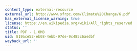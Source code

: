 ```yaml
---
content_type: external-resource
external_url: http://www.sfrpc.com/Climate%20Change/6.pdf
has_external_license_warning: true
license: https://en.wikipedia.org/wiki/All_rights_reserved
status: ''
title: PDF - 1.0MB
uid: 819ace52-eb08-4ebb-97de-9c485c6aedbf
wayback_url: ''
---
```

